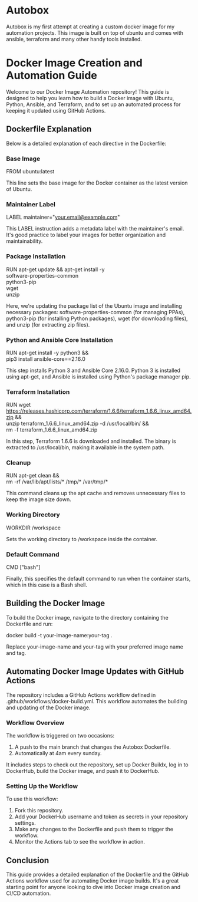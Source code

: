 # Autobox

Autobox is my first attempt at creating a custom docker image for my automation projects. This image is built on top of ubuntu and comes with ansible, terraform and many other handy tools installed.

# Docker Image Creation and Automation Guide

Welcome to our Docker Image Automation repository! This guide is designed to help you learn how to build a Docker image with Ubuntu, Python, Ansible, and Terraform, and to set up an automated process for keeping it updated using GitHub Actions.

## Dockerfile Explanation

Below is a detailed explanation of each directive in the Dockerfile:

### Base Image

FROM ubuntu:latest

This line sets the base image for the Docker container as the latest version of Ubuntu.

### Maintainer Label

LABEL maintainer="your.email@example.com"

This LABEL instruction adds a metadata label with the maintainer's email. It's good practice to label your images for better organization and maintainability.

### Package Installation

RUN apt-get update && apt-get install -y \
    software-properties-common \
    python3-pip \
    wget \
    unzip

Here, we're updating the package list of the Ubuntu image and installing necessary packages: software-properties-common (for managing PPAs), python3-pip (for installing Python packages), wget (for downloading files), and unzip (for extracting zip files).

### Python and Ansible Core Installation

RUN apt-get install -y python3 && \
    pip3 install ansible-core==2.16.0

This step installs Python 3 and Ansible Core 2.16.0. Python 3 is installed using apt-get, and Ansible is installed using Python's package manager pip.

### Terraform Installation

RUN wget https://releases.hashicorp.com/terraform/1.6.6/terraform_1.6.6_linux_amd64.zip && \
    unzip terraform_1.6.6_linux_amd64.zip -d /usr/local/bin/ && \
    rm -f terraform_1.6.6_linux_amd64.zip

In this step, Terraform 1.6.6 is downloaded and installed. The binary is extracted to /usr/local/bin, making it available in the system path.

### Cleanup

RUN apt-get clean && \
    rm -rf /var/lib/apt/lists/* /tmp/* /var/tmp/*

This command cleans up the apt cache and removes unnecessary files to keep the image size down.

### Working Directory

WORKDIR /workspace

Sets the working directory to /workspace inside the container.

### Default Command

CMD ["bash"]

Finally, this specifies the default command to run when the container starts, which in this case is a Bash shell.

## Building the Docker Image

To build the Docker image, navigate to the directory containing the Dockerfile and run:

docker build -t your-image-name:your-tag .

Replace your-image-name and your-tag with your preferred image name and tag.

## Automating Docker Image Updates with GitHub Actions

The repository includes a GitHub Actions workflow defined in .github/workflows/docker-build.yml. This workflow automates the building and updating of the Docker image.

### Workflow Overview

The workflow is triggered on two occasions:
1. A push to the main branch that changes the Autobox Dockerfile.
2. Automatically at 4am every sunday.

It includes steps to check out the repository, set up Docker Buildx, log in to DockerHub, build the Docker image, and push it to DockerHub.

### Setting Up the Workflow

To use this workflow:
1. Fork this repository.
2. Add your DockerHub username and token as secrets in your repository settings.
3. Make any changes to the Dockerfile and push them to trigger the workflow.
4. Monitor the Actions tab to see the workflow in action.

## Conclusion

This guide provides a detailed explanation of the Dockerfile and the GitHub Actions workflow used for automating Docker image builds. It's a great starting point for anyone looking to dive into Docker image creation and CI/CD automation.

